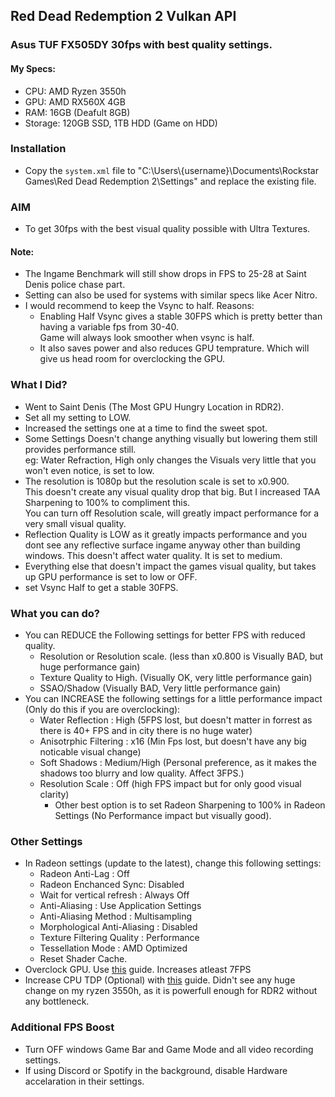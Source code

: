 ## Red Dead Redemption 2 Vulkan API  
### Asus TUF FX505DY 30fps with best quality settings.

#### My Specs:  
* CPU: AMD Ryzen 3550h  
* GPU: AMD RX560X 4GB  
* RAM: 16GB  (Deafult 8GB)  
* Storage: 120GB SSD, 1TB HDD (Game on HDD)  

### Installation
* Copy the `system.xml`  file to "C:\Users\\{username}\Documents\Rockstar Games\Red Dead Redemption 2\Settings\" and replace the existing file.  

### AIM
* To get 30fps with the best visual quality possible with Ultra Textures.    

#### Note:  
* The Ingame Benchmark will still show drops in FPS to 25-28 at Saint Denis police chase part.
* Setting can also be used for systems with similar specs like Acer Nitro.  
* I would recommend to keep the Vsync to half. Reasons:  
  * Enabling Half Vsync gives a stable 30FPS which is pretty better than having a variable fps from 30-40.  
    Game will always look smoother when vsync is half.
  * It also saves power and also reduces GPU temprature. Which will give us head room for overclocking the GPU.

### What I Did?
* Went to Saint Denis (The Most GPU Hungry Location in RDR2).  
* Set all my setting to LOW.
* Increased the settings one at a time to find the sweet spot.   
* Some Settings Doesn't change anything visually but lowering them still provides performance still.  
  eg: Water Refraction, High only changes the Visuals very little that you won't even notice, is set to low. 
* The resolution is 1080p but the resolution scale is set to x0.900.  
  This doesn't create any visual quality drop that big. But I increased TAA Sharpening to 100% to compliment this.  
  You can turn off Resolution scale, will greatly impact performance for a very small visual quality.  
* Reflection Quality is LOW as it greatly impacts performance and you dont see any reflective surface ingame anyway other than building windows.
  This doesn't affect water quality. It is set to medium.
* Everything else that doesn't impact the games visual quality, but takes up GPU performance is set to low or OFF.  
* set Vsync Half to get a stable 30FPS.  

### What you can do?
* You can REDUCE the Following settings for better FPS with reduced quality.
	* Resolution or Resolution scale. (less than x0.800 is Visually BAD, but huge performance gain)  
	* Texture Quality to High. (Visually OK, very little performance gain)  
	* SSAO/Shadow (Visually BAD, Very little performance gain)    
* You can INCREASE the following settings for a little performance impact (Only do this if you are overclocking):
	* Water Reflection : High (5FPS lost, but doesn't matter in forrest as there is 40+ FPS and in city there is no huge water)
	* Anisotrphic Filtering : x16 (Min Fps lost, but doesn't have any big noticable visual change)
	* Soft Shadows : Medium/High (Personal preference, as it makes the shadows too blurry and low quality. Affect 3FPS.) 
	* Resolution Scale : Off (high FPS impact but for only good visual clarity)  
	  * Other best option is to set Radeon Sharpening to 100% in Radeon Settings (No Performance impact but visually good).

### Other Settings 
* In Radeon settings (update to the latest), change this following settings:
	* Radeon Anti-Lag : Off  
	* Radeon Enchanced Sync: Disabled
	* Wait for vertical refresh : Always Off
	* Anti-Aliasing : Use Application Settings
	* Anti-Aliasing Method : Multisampling
	* Morphological Anti-Aliasing : Disabled
	* Texture Filtering Quality : Performance
	* Tessellation Mode : AMD Optimized
	* Reset Shader Cache.
* Overclock GPU. Use [this](https://youtu.be/y_aTt1zKYLw) guide. Increases atleast 7FPS
* Increase CPU TDP (Optional) with [this](https://youtu.be/4ekZRwxFFGU) guide. Didn't see any huge change on my ryzen 3550h, as it is powerfull enough for RDR2 without any bottleneck.

### Additional FPS Boost  
* Turn OFF windows Game Bar and Game Mode and all video recording settings.  
* If using Discord or Spotify in the background, disable Hardware accelaration in their settings.
